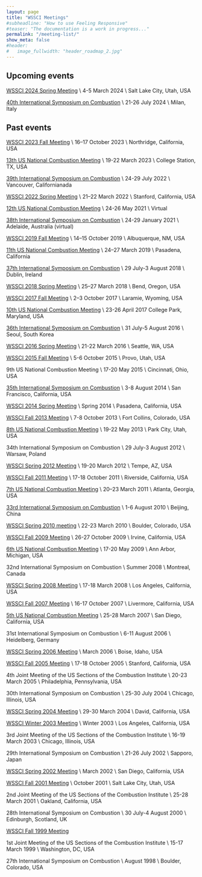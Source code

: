 ```yaml
---
layout: page
title: "WSSCI Meetings"
#subheadline: "How to use Feeling Responsive"
#teaser: "The documentation is a work in progress..."
permalink: "/meeting-list/"
show_meta: false
#header:
#   image_fullwidth: "header_roadmap_2.jpg"
---
```


## Upcoming events

[WSSCI 2024 Spring Meeting](https://wssci.us/meetings/s2024/) \\
4-5 March 2024 \\
Salt Lake City, Utah, USA

[40th International Symposium on Combustion](http://www.combustionsymposia.org/2024/) \\
21-26 July 2024 \\
Milan, Italy

## Past events

[WSSCI 2023 Fall Meeting](https://wssci.us/meetings/f2023/) \\
16–17 October 2023 \\
Northridge, California, USA

[13th US National Combustion Meeting](https://turbolab.tamu.edu/uscnm2023/) \\
19-22 March 2023 \\
College Station, TX, USA

[39th International Symposium on Combustion](http://www.combustionsymposia.org/2022/) \\
24-29 July 2022 \\
Vancouver, Californianada

[WSSCI 2022 Spring Meeting](https://wssci.us/meetings/s2022/) \\
21–22 March 2022 \\
Stanford, California, USA

[12th US National Combustion Meeting](https://www.combustioninstitute.org/ci-event/12th-us-national-combustion-meeting/) \\
24-26 May 2021 \\
Virtual

[38th International Symposium on Combustion](http://www.combustionsymposia.org/2021/home) \\
24-29 January 2021 \\
Adelaide, Australia (virtual)

[WSSCI 2019 Fall Meeting](http://wssci.us/meetings/f2019/) \\
14–15 October 2019 \\
Albuquerque, NM, USA

[11th US National Combustion Meeting](http://wssci.us/meetings/ncm2019/) \\
24–27 March 2019 \\
Pasadena, California

[37th International Symposium on Combustion](http://www.combustionsymposia.org/2018/) \\
29 July-3 August 2018 \\
Dublin, Ireland

[WSSCI 2018 Spring Meeting](http://wssci.us/meetings/s2018/) \\
25–27 March 2018 \\
Bend, Oregon, USA

[WSSCI 2017 Fall Meeting](https://www.proceedings.com/content/037/037085webtoc.pdf) \\
2–3 October 2017 \\
Laramie, Wyoming, USA

[10th US National Combustion Meeting](https://blog.umd.edu/combustion2017/) \\
23-26 April 2017
College Park, Maryland, USA

[36th International Symposium on Combustion](https://www.combustioninstitute.org/wp-content/uploads/2016/07/Program-36-Website-Draft.pdf) \\
31 July-5 August 2016 \\
Seoul, South Korea

[WSSCI 2016 Spring Meeting](http://toc.proceedings.com/30553webtoc.pdf) \\
21-22 March 2016 \\
Seattle, WA, USA

[WSSCI 2015 Fall Meeting](https://wssci2015.byu.edu/) \\
5-6 October 2015 \\
Provo, Utah, USA

9th US National Combustion Meeting \\
17-20 May 2015 \\
Cincinnati, Ohio, USA

[35th International Symposium on Combustion](https://na.eventscloud.com/ehome/35thInternationalSymposiumonCombustion/108389/) \\
3-8 August 2014 \\
San Francisco, California, USA

[WSSCI 2014 Spring Meeting](https://www.proceedings.com/content/022/022222webtoc.pdf) \\
Spring 2014 \\
Pasadena, California, USA

[WSSCI Fall 2013 Meeting](http://toc.proceedings.com/20586webtoc.pdf) \\
7-8 October 2013 \\
Fort Collins, Colorado, USA

[8th US National Combustion Meeting](https://www.proceedings.com/content/018/018973webtoc.pdf) \\
19-22 May 2013 \\
Park City, Utah, USA

34th International Symposium on Combustion \\
29 July-3 August 2012 \\
Warsaw, Poland

[WSSCI Spring 2012 Meeting](https://www.proceedings.com/content/015/015280webtoc.pdf) \\
19-20 March 2012 \\
Tempe, AZ, USA

[WSSCI Fall 2011 Meeting](https://www.proceedings.com/content/013/013388webtoc.pdf) \\
17-18 October 2011 \\
Riverside, California, USA

[7th US National Combustion Meeting](http://toc.proceedings.com/11529webtoc.pdf) \\
20–23 March 2011 \\
Atlanta, Georgia, USA

[33rd International Symposium on Combustion](https://www.combustioninstitute.org/wp-content/uploads/2020/10/33-ISOC-History-Page.pdf) \\
1-6 August 2010 \\
Beijing, China

[WSSCI Spring 2010 meeting](https://wssci.us/meetings/spring2010/) \\
22-23 March 2010 \\
Boulder, Colorado, USA

[WSSCI Fall 2009 Meeting](https://wssci.us/meetings/fall2009/WorkshopSchedule.htm) \\
26-27 October 2009 \\
Irvine, California, USA

[6th US National Combustion Meeting](http://toc.proceedings.com/05803webtoc.pdf) \\
17-20 May 2009 \\
Ann Arbor, Michigan, USA

32nd International Symposium on Combustion \\
Summer 2008 \\
Montreal, Canada	

[WSSCI Spring 2008 Meeting](https://wssci.us/meetings/s2008/) \\
17-18 March 2008 \\
Los Angeles, California, USA

[WSSCI Fall 2007 Meeting](https://wssci.us/meetings/2007meeting/) \\
16-17 October 2007 \\
Livermore, California, USA

[5th US National Combustion Meeting](http://toc.proceedings.com/01213webtoc.pdf) \\
25-28 March 2007 \\
San Diego, California, USA

31st International Symposium on Combustion \\
6-11 August 2006 \\
Heidelberg, Germany

[WSSCI Spring 2006 Meeting](/f2006-meeting/) \\
March 2006 \\
Boise, Idaho, USA

[WSSCI Fall 2005 Meeting](https://www.proceedings.com/content/011/011552webtoc.pdf) \\
17-18 October 2005 \\
Stanford, California, USA

4th Joint Meeting of the US Sections of the Combustion Institute \\
20-23 March 2005 \\
Philadelphia, Pennsylvania, USA

30th International Symposium on Combustion \\
25-30 July 2004 \\
Chicago, Illinois, USA

[WSSCI Spring 2004 Meeting](/s2004-meeting/) \\
29-30 March 2004 \\
David, California, USA

[WSSCI Winter 2003 Meeting](/w2003-meeting/) \\
Winter 2003 \\
Los Angeles, California, USA

3rd Joint Meeting of the US Sections of the Combustion Institute \\
16-19 March 2003 \\
Chicago, Illinois, USA

29th International Symposium on Combustion \\
21-26 July 2002 \\
Sapporo, Japan

[WSSCI Spring 2002 Meeting](/s2002-meeting/) \\
March 2002 \\
San Diego, California, USA

[WSSCI Fall 2001 Meeting](/f2001-meeting/) \\
October 2001 \\
Salt Lake City, Utah, USA

2nd Joint Meeting of the US Sections of the Combustion Institute \\
25-28 March 2001 \\
Oakland, California, USA

28th International Symposium on Combustion \\
30 July-4 August 2000 \\
Edinburgh, Scotland, UK

[WSSCI Fall 1999 Meeting](/f1999-meeting/)

1st Joint Meeting of the US Sections of the Combustion Institute \\
15-17 March 1999 \\
Washington, DC, USA

27th International Symposium on Combustion \\
August 1998 \\
Boulder, Colorado, USA
